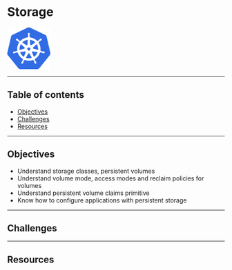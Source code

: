 # Storage

<img src="https://github.com/kubernetes/kubernetes/raw/master/logo/logo.png" width="100">

----

## Table of contents

- [Objectives](#objectives)
- [Challenges](#challenges)
- [Resources](#resources)

---

## Objectives

- Understand storage classes, persistent volumes
- Understand volume mode, access modes and reclaim policies for volumes
- Understand persistent volume claims primitive
- Know how to configure applications with persistent storage

---

## Challenges

---

## Resources
